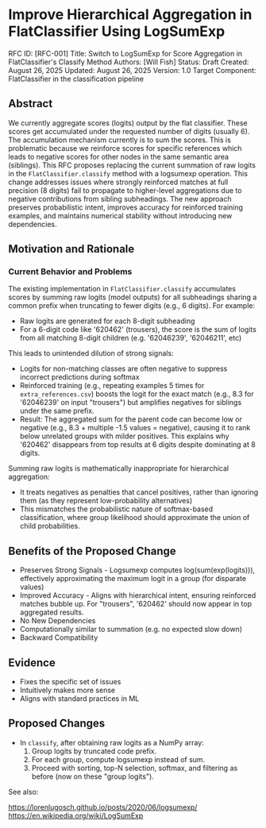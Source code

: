 # Improve Hierarchical Aggregation in FlatClassifier Using LogSumExp

RFC ID: [RFC-001]
Title: Switch to LogSumExp for Score Aggregation in FlatClassifier's Classify Method
Authors: [Will Fish]
Status: Draft
Created: August 26, 2025
Updated: August 26, 2025
Version: 1.0
Target Component: FlatClassifier in the classification pipeline

## Abstract

We currently aggregate scores (logits) output by the flat classifier. These scores get accumulated under the requested number of digits (usually 6). The accumulation mechanism currently is to sum the scores. This is problematic because we reinforce scores for specific references which leads to negative scores for other nodes in the same semantic area (siblings). This RFC proposes replacing the current summation of raw logits in the `FlatClassifier.classify` method with a logsumexp operation. This change addresses issues where strongly reinforced matches at full precision (8 digits) fail to propagate to higher-level aggregations due to negative contributions from sibling subheadings. The new approach preserves probabilistic intent, improves accuracy for reinforced training examples, and maintains numerical stability without introducing new dependencies.

## Motivation and Rationale

### Current Behavior and Problems

The existing implementation in `FlatClassifier.classify` accumulates scores by summing raw logits (model outputs) for all subheadings sharing a common prefix when truncating to fewer digits (e.g., 6 digits). For example:

- Raw logits are generated for each 8-digit subheading
- For a 6-digit code like '620462' (trousers), the score is the sum of logits from all matching 8-digit children (e.g. '62046239', '62046211', etc)

This leads to unintended dilution of strong signals:

- Logits for non-matching classes are often negative to suppress incorrect predictions during softmax
- Reinforced training (e.g., repeating examples 5 times for `extra_references.csv`) boosts the logit for the exact match (e.g., 8.3 for '62046239' on input "trousers") but amplifies negatives for siblings under the same prefix.
- Result: The aggregated sum for the parent code can become low or negative (e.g., 8.3 + multiple -1.5 values = negative), causing it to rank below unrelated groups with milder positives. This explains why '620462' disappears from top results at 6 digits despite dominating at 8 digits.

Summing raw logits is mathematically inappropriate for hierarchical aggregation:

- It treats negatives as penalties that cancel positives, rather than ignoring them (as they represent low-probability alternatives)
- This mismatches the probabilistic nature of softmax-based classification, where group likelihood should approximate the union of child probabilities.

## Benefits of the Proposed Change

- Preserves Strong Signals - Logsumexp computes log(sum(exp(logits))), effectively approximating the maximum logit in a group (for disparate values)
- Improved Accuracy - Aligns with hierarchical intent, ensuring reinforced matches bubble up. For "trousers", '620462' should now appear in top aggregated results.
- No New Dependencies
- Computationally similar to summation (e.g. no expected slow down)
- Backward Compatibility

## Evidence

- Fixes the specific set of issues
- Intuitively makes more sense
- Aligns with standard practices in ML

## Proposed Changes

- In `classify`, after obtaining raw logits as a NumPy array:
  1. Group logits by truncated code prefix.
  2. For each group, compute logsumexp instead of sum.
  3. Proceed with sorting, top-N selection, softmax, and filtering as before (now on these "group logits").

See also:

https://lorenlugosch.github.io/posts/2020/06/logsumexp/
https://en.wikipedia.org/wiki/LogSumExp
